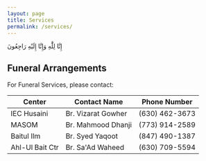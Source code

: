 ```yaml
---
layout: page
title: Services
permalink: /services/
---
```


<div id="services-header-arabic">إِنَّا لِلَّٰهِ وَإِنَّا إِلَيْهِ رَاجِعُونَ‎</div>

## Funeral Arrangements

For Funeral Services, please contact:

| Center          | Contact Name       | Phone Number   |
|-----------------|--------------------|----------------|
| IEC Husaini     | Br. Vizarat Gowher | (630) 462-3673 |
| MASOM           | Br. Mahmood Dhanji | (773) 914-2589 |
| Baitul Ilm      | Br. Syed Yaqoot    | (847) 490-1387 |
| Ahl-Ul Bait Ctr | Br. Sa'Ad Waheed   | (630) 709-5594 |